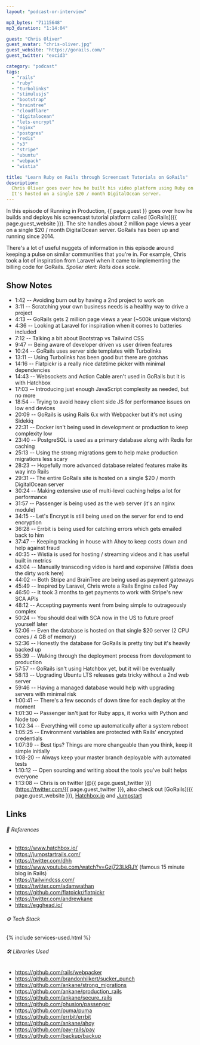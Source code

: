 ```yaml
---
layout: "podcast-or-interview"

mp3_bytes: "71115648"
mp3_duration: "1:14:04"

guest: "Chris Oliver"
guest_avatar: "chris-oliver.jpg"
guest_website: "https://gorails.com/"
guest_twitter: "excid3"

category: "podcast"
tags:
  - "rails"
  - "ruby"
  - "turbolinks"
  - "stimulusjs"
  - "bootstrap"
  - "braintree"
  - "cloudflare"
  - "digitalocean"
  - "lets-encrypt"
  - "nginx"
  - "postgres"
  - "redis"
  - "s3"
  - "stripe"
  - "ubuntu"
  - "webpack"
  - "wistia"

title: "Learn Ruby on Rails through Screencast Tutorials on GoRails"
description:
  Chris Oliver goes over how he built his video platform using Ruby on Rails.
  It's hosted on a single $20 / month DigitalOcean server.
---
```


In this episode of Running in Production, {{ page.guest }} goes over how he
builds and deploys his screencast tutorial platform called [GoRails]({{
page.guest_website }}). The site handles about 2 million page views a year on a
single $20 / month DigitalOcean server. GoRails has been up and running since
2014.

There's a lot of useful nuggets of information in this episode around keeping a
pulse on similar communities that you're in. For example, Chris took a lot of
inspiration from Laravel when it came to implementing the billing code for
GoRails. *Spoiler alert: Rails does scale*.

## Show Notes

- 1:42 -- Avoiding burn out by having a 2nd project to work on
- 3:11 -- Scratching your own business needs is a healthy way to drive a project
- 4:13 -- GoRails gets 2 million page views a year (~500k unique visitors)
- 4:36 -- Looking at Laravel for inspiration when it comes to batteries included
- 7:12 -- Talking a bit about Bootstrap vs Tailwind CSS
- 9:47 -- Being aware of developer driven vs user driven features
- 10:24 -- GoRails uses server side templates with Turbolinks
- 13:11 -- Using Turbolinks has been good but there are gotchas
- 14:16 -- Flatpickr is a really nice datetime picker with minimal dependencies
- 14:43 -- Websockets and Action Cable aren't used in GoRails but it is with Hatchbox
- 17:03 -- Introducing just enough JavaScript complexity as needed, but no more
- 18:54 -- Trying to avoid heavy client side JS for performance issues on low end devices
- 20:09 -- GoRails is using Rails 6.x with Webpacker but it's not using Sidekiq
- 22:31 -- Docker isn't being used in development or production to keep complexity low
- 23:40 -- PostgreSQL is used as a primary database along with Redis for caching
- 25:13 -- Using the strong migrations gem to help make production migrations less scary
- 28:23 -- Hopefully more advanced database related features make its way into Rails
- 29:31 -- The entire GoRails site is hosted on a single $20 / month DigitalOcean server
- 30:24 -- Making extensive use of multi-level caching helps a lot for performance
- 31:57 -- Passenger is being used as the web server (it's an nginx module)
- 34:15 -- Let's Encrypt is still being used on the server for end to end encryption
- 36:28 -- Errbit is being used for catching errors which gets emailed back to him
- 37:47 -- Keeping tracking in house with Ahoy to keep costs down and help against fraud
- 40:35 -- Wistia is used for hosting / streaming videos and it has useful built in metrics
- 43:04 -- Manually transcoding video is hard and expensive (Wistia does the dirty work here)
- 44:02 -- Both Stripe and BrainTree are being used as payment gateways
- 45:49 -- Inspired by Laravel, Chris wrote a Rails Engine called Pay
- 46:50 -- It took 3 months to get payments to work with Stripe's new SCA APIs
- 48:12 -- Accepting payments went from being simple to outrageously complex
- 50:24 -- You should deal with SCA now in the US to future proof yourself later
- 52:06 -- Even the database is hosted on that single $20 server (2 CPU cores / 4 GB of memory)
- 52:36 -- Honestly the database for GoRails is pretty tiny but it's heavily backed up
- 55:39 -- Walking through the deployment process from development to production
- 57:57 -- GoRails isn't using Hatchbox yet, but it will be eventually
- 58:13 -- Upgrading Ubuntu LTS releases gets tricky without a 2nd web server
- 59:46 -- Having a managed database would help with upgrading servers with minimal risk
- 1:00:41 -- There's a few seconds of down time for each deploy at the moment
- 1:01:30 -- Passenger isn't just for Ruby apps, it works with Python and Node too
- 1:02:34 -- Everything will come up automatically after a system reboot
- 1:05:25 -- Environment variables are protected with Rails' encrypted credentials
- 1:07:39 -- Best tips? Things are more changeable than you think, keep it simple initially
- 1:08-20 -- Always keep your master branch deployable with automated tests
- 1:10:12 -- Open sourcing and writing about the tools you've built helps everyone
- 1:13:08 -- Chris is on twitter [@{{ page.guest_twitter }}](https://twitter.com/{{ page.guest_twitter }}), also check out [GoRails]({{ page.guest_website }}), [Hatchbox.io](https://www.hatchbox.io/) and [Jumpstart](https://jumpstartrails.com/)

## Links

###### 📄 References

- <https://www.hatchbox.io/>
- <https://jumpstartrails.com/>
- <https://twitter.com/dhh>
- <https://www.youtube.com/watch?v=Gzj723LkRJY> (famous 15 minute blog in Rails)
- <https://tailwindcss.com/>
- <https://twitter.com/adamwathan>
- <https://github.com/flatpickr/flatpickr>
- <https://twitter.com/andrewkane>
- <https://egghead.io/>

###### ⚙️ Tech Stack

{% include services-used.html %}

###### 🛠 Libraries Used

- <https://github.com/rails/webpacker>
- <https://github.com/brandonhilkert/sucker_punch>
- <https://github.com/ankane/strong_migrations>
- <https://github.com/ankane/production_rails>
- <https://github.com/ankane/secure_rails>
- <https://github.com/phusion/passenger>
- <https://github.com/puma/puma>
- <https://github.com/errbit/errbit>
- <https://github.com/ankane/ahoy>
- <https://github.com/pay-rails/pay>
- <https://github.com/backup/backup>
